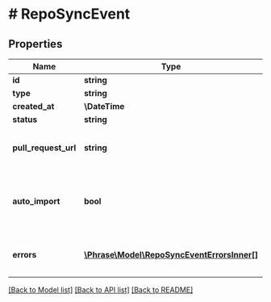 # # RepoSyncEvent

## Properties

Name | Type | Description | Notes
------------ | ------------- | ------------- | -------------
**id** | **string** |  | [optional] 
**type** | **string** |  | [optional] 
**created_at** | **\DateTime** |  | [optional] 
**status** | **string** |  | [optional] 
**pull_request_url** | **string** | URL of the pull request created on export | [optional] 
**auto_import** | **bool** | Whether the import was triggered by the repo push event | [optional] 
**errors** | [**\Phrase\Model\RepoSyncEventErrorsInner[]**](RepoSyncEventErrorsInner.md) | List of error messages, in case of failure | [optional] 

[[Back to Model list]](../../README.md#documentation-for-models) [[Back to API list]](../../README.md#documentation-for-api-endpoints) [[Back to README]](../../README.md)


